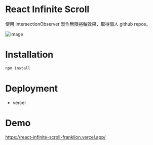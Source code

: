 # React Infinite Scroll

使用 IntersectionObserver 製作無限捲軸效果，取得個人 github repos。

![image](https://imgur.com/FGSAm2h.png)

# Installation

```bash
npm install
```

# Deployment

- vercel

# Demo

https://react-infinite-scroll-franklion.vercel.app/
